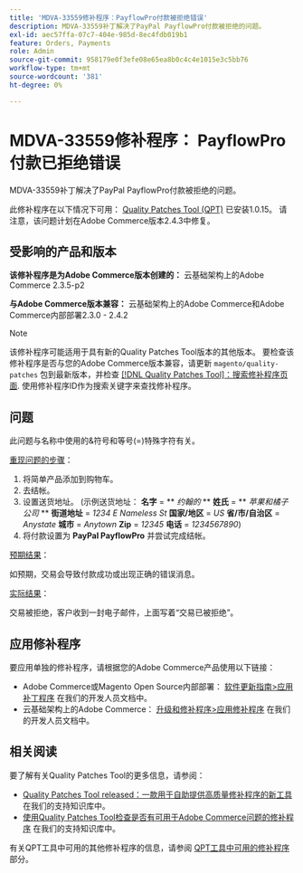 ```yaml
---
title: 'MDVA-33559修补程序：PayflowPro付款被拒绝错误'
description: MDVA-33559补丁解决了PayPal PayflowPro付款被拒绝的问题。
exl-id: aec57ffa-07c7-404e-985d-8ec4fdb019b1
feature: Orders, Payments
role: Admin
source-git-commit: 958179e0f3efe08e65ea8b0c4c4e1015e3c5bb76
workflow-type: tm+mt
source-wordcount: '381'
ht-degree: 0%

---
```


# MDVA-33559修补程序： PayflowPro付款已拒绝错误

MDVA-33559补丁解决了PayPal PayflowPro付款被拒绝的问题。

此修补程序在以下情况下可用： [Quality Patches Tool (QPT)](https://devdocs.magento.com/guides/v2.4/comp-mgr/patching.html#mqp) 已安装1.0.15。 请注意，该问题计划在Adobe Commerce版本2.4.3中修复。

## 受影响的产品和版本

**该修补程序是为Adobe Commerce版本创建的：** 云基础架构上的Adobe Commerce 2.3.5-p2

**与Adobe Commerce版本兼容：** 云基础架构上的Adobe Commerce和Adobe Commerce内部部署2.3.0 - 2.4.2

>[!NOTE]
>
>该修补程序可能适用于具有新的Quality Patches Tool版本的其他版本。 要检查该修补程序是否与您的Adobe Commerce版本兼容，请更新 `magento/quality-patches` 包到最新版本，并检查 [[!DNL Quality Patches Tool]：搜索修补程序页面](https://devdocs.magento.com/quality-patches/tool.html#patch-grid). 使用修补程序ID作为搜索关键字来查找修补程序。

## 问题

此问题与名称中使用的&amp;符号和等号(=)特殊字符有关。

<u>重现问题的步骤</u>：

1. 将简单产品添加到购物车。
1. 去结帐。
1. 设置送货地址。 (示例送货地址： **名字** = ** *约翰的* **  **姓氏** = ** *苹果和橘子公司* **  **街道地址** = *1234 E Nameless St*  **国家/地区** = *US*  **省/市/自治区** = *Anystate*  **城市** = *Anytown*  **Zip** = *12345*  **电话** = *1234567890*)
1. 将付款设置为 **PayPal PayflowPro** 并尝试完成结帐。

<u>预期结果</u>：

如预期，交易会导致付款成功或出现正确的错误消息。

<u>实际结果</u>：

交易被拒绝，客户收到一封电子邮件，上面写着“交易已被拒绝”。

## 应用修补程序

要应用单独的修补程序，请根据您的Adobe Commerce产品使用以下链接：

* Adobe Commerce或Magento Open Source内部部署： [软件更新指南>应用补丁程序](https://devdocs.magento.com/guides/v2.4/comp-mgr/patching/mqp.html) 在我们的开发人员文档中。
* 云基础架构上的Adobe Commerce： [升级和修补程序>应用修补程序](https://devdocs.magento.com/cloud/project/project-patch.html) 在我们的开发人员文档中。

## 相关阅读

要了解有关Quality Patches Tool的更多信息，请参阅：

* [Quality Patches Tool released：一款用于自助提供高质量修补程序的新工具](/help/announcements/adobe-commerce-announcements/magento-quality-patches-released-new-tool-to-self-serve-quality-patches.md) 在我们的支持知识库中。
* [使用Quality Patches Tool检查是否有可用于Adobe Commerce问题的修补程序](/help/support-tools/patches-available-in-qpt-tool/check-patch-for-magento-issue-with-magento-quality-patches.md) 在我们的支持知识库中。

有关QPT工具中可用的其他修补程序的信息，请参阅 [QPT工具中可用的修补程序](https://support.magento.com/hc/en-us/sections/360010506631-Patches-available-in-QPT-tool-) 部分。
